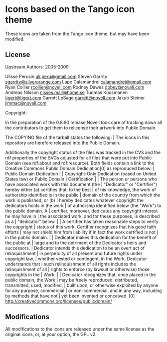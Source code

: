 # Icons based on the Tango icon theme

These icons are taken from the Tango icon theme, but may have been modified.

## License

Upstream Authors:				2005-2009

  Ulisse Perusin <uli.peru@gmail.com>
  Steven Garrity <sgarrity@silverorange.com>
  Lapo Calamandrei <calamandrei@gmail.com>
  Ryan Collier <rcollier@novell.com>
  Rodney Dawes <dobey@novell.com>
  Andreas Nilsson <nisses.mail@home.se>
  Tuomas Kuosmanen <tigert@tigert.com>
  Garrett LeSage <garrett@novell.com>
  Jakub Steiner <jimmac@novell.com>

Copyright:

  In the preparation of the 0.8.90 release Novell took care of tracking
  down all the contributors to get them to relicense their artwork
  into Public Domain.

  The COPYING file of the tarball states the following:
  | The icons in this repository are herefore released into the Public Domain.

  Additionally the copyright status of the files was tracked in the CVS and the
  rdf properties of the SVGs adjusted for all files that were put into Public
  Domain (see rdf:about and rdf:resource).  Both fields contain a link to the
  Creative Commons Public Domain Dediciation[0] as reproduced below:
  | Public Domain Dedication
  |
  | Copyright-Only Dedication (based on United States law) or Public Domain
  | Certification
  |
  | The person or persons who have associated work with this document (the
  | "Dedicator" or "Certifier") hereby either (a) certifies that, to the best
  | of his knowledge, the work of authorship identified is in the public
  | domain of the country from which the work is published, or (b)
  | hereby dedicates whatever copyright the dedicators holds in the work
  | of authorship identified below (the "Work") to the public domain. A
  | certifier, moreover, dedicates any copyright interest he may have in
  | the associated work, and for these purposes, is described as a
  | "dedicator" below.
  |
  | A certifier has taken reasonable steps to verify the copyright
  | status of this work. Certifier recognizes that his good faith efforts
  | may not shield him from liability if in fact the work certified is not
  | in the public domain.
  |
  | Dedicator makes this dedication for the benefit of the public at
  | large and to the detriment of the Dedicator's heirs and successors.
  | Dedicator intends this dedication to be an overt act of relinquishment
  | in perpetuity of all present and future rights under copyright law,
  | whether vested or contingent, in the Work. Dedicator understands that
  | such relinquishment of all rights includes the relinquishment of all
  | rights to enforce (by lawsuit or otherwise) those copyrights in the
  | Work.
  |
  | Dedicator recognizes that, once placed in the public domain, the Work
  | may be freely reproduced, distributed, transmitted, used, modified,
  | built upon, or otherwise exploited by anyone for any purpose, commercial
  | or non-commercial, and in any way, including by methods that have not
  | yet been invented or conceived.
  [0] http://creativecommons.org/licenses/publicdomain/

## Modifications

All modifications to the icons are released under the same license as the original icons, or, at your option, the GPL v2.
